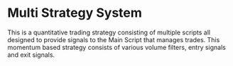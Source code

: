 # Multi Strategy System 

This is a quantitative trading strategy consisting of multiple scripts all designed to provide signals to the Main Script that manages trades. This momentum based strategy consists of various volume filters, entry signals and exit signals. 
